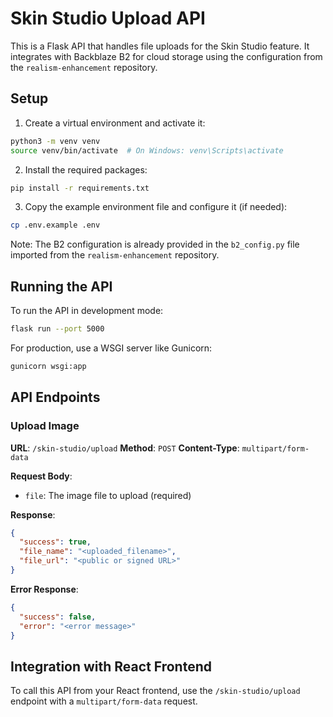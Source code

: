 # Skin Studio Upload API

This is a Flask API that handles file uploads for the Skin Studio feature. It integrates with Backblaze B2 for cloud storage using the configuration from the `realism-enhancement` repository.

## Setup

1. Create a virtual environment and activate it:

```bash
python3 -m venv venv
source venv/bin/activate  # On Windows: venv\Scripts\activate
```

2. Install the required packages:

```bash
pip install -r requirements.txt
```

3. Copy the example environment file and configure it (if needed):

```bash
cp .env.example .env
```

Note: The B2 configuration is already provided in the `b2_config.py` file imported from the `realism-enhancement` repository.

## Running the API

To run the API in development mode:

```bash
flask run --port 5000
```

For production, use a WSGI server like Gunicorn:

```bash
gunicorn wsgi:app
```

## API Endpoints

### Upload Image

**URL**: `/skin-studio/upload`
**Method**: `POST`
**Content-Type**: `multipart/form-data`

**Request Body**:
- `file`: The image file to upload (required)

**Response**:
```json
{
  "success": true,
  "file_name": "<uploaded_filename>",
  "file_url": "<public or signed URL>"
}
```

**Error Response**:
```json
{
  "success": false,
  "error": "<error message>"
}
```

## Integration with React Frontend

To call this API from your React frontend, use the `/skin-studio/upload` endpoint with a `multipart/form-data` request. 